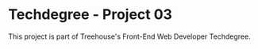 # Techdegree - Project 03 

This project is part of Treehouse's Front-End Web Developer Techdegree. 